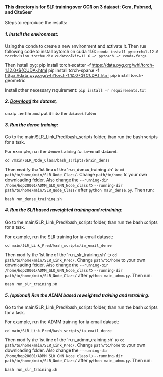 
#### This directory is for SLR training over GCN on 3 dataset: Cora, Pubmed, and CiteSeer

Steps to reproduce the results:

##### 1. Install the environment: 

Using the conda to create a new environment and activate it. 
Then run following code to install pytorch on cuda 11.6: 
`conda install pytorch=1.12.0 torchvision torchaudio cudatoolkit=11.6 -c pytorch -c conda-forge`

Then install pyg:
pip install torch-scatter -f https://data.pyg.org/whl/torch-1.12.0+${CUDA}.html 
pip install torch-sparse -f https://data.pyg.org/whl/torch-1.12.0+${CUDA}.html 
pip install torch-geometric

Install other necessary requirement:
`pip install -r requirements.txt`
<br />

##### 2. <a href="https://drive.google.com/file/d/1jlfQHiz1slZ6mDeXgHABoIGEZffa--Ln/view?usp=sharing" target="_blank">Download</a> the dataset,  
unzip the file and put it into the `dataset` folder

##### 3. Run the dense training:

Go to the main/SLR_Link_Pred/bash_scripts folder, than run the bash scripts for a task. 

For example, run the dense training for ia-email dataset: 

`cd /main/SLR_Node_Class/bash_scripts/brain_dense`

Then modify the 1st line of the 'run_dense_training.sh' to `cd path/to/home/main/SLR_Node_Class/`. Change `path/to/home` to your own downloading folder.
Also change the `--running-dir /home/hop20001/ADMM_SLR_GNN_Node_class` to `--running-dir path/to/home/main/SLR_Node_Class/` after `python main_dense.py`. Then run:

`bash run_dense_training.sh`
<br />


##### 4. Run the SLR based reweighted training and retraining:

Go to the main/SLR_Link_Pred/bash_scripts folder, than run the bash scripts for a task. 

For example, run the SLR training for ia-email dataset: 

`cd main/SLR_Link_Pred/bash_scripts/ia_email_dense`

Then modify the 1st line of the 'run_slr_training.sh' to `cd path/to/home/main/SLR_Link_Pred/`. Change `path/to/home` to your own downloading folder. Also change the `--running-dir /home/hop20001/ADMM_SLR_GNN_Node_class` to `--running-dir path/to/home/main/SLR_Node_Class/` after `python main_admm.py`. Then run:

`bash run_slr_training.sh`


##### 5. (optional) Run the ADMM based reweighted training and retraining:

Go to the main/SLR_Link_Pred/bash_scripts folder, than run the bash scripts for a task. 

For example, run the ADMM training for ia-email dataset: 

`cd main/SLR_Link_Pred/bash_scripts/ia_email_dense`

Then modify the 1st line of the 'run_admm_training.sh' to `cd path/to/home/main/SLR_Link_Pred/`. Change `path/to/home` to your own downloading folder. Also change the `--running-dir /home/hop20001/ADMM_SLR_GNN_Node_class` to `--running-dir path/to/home/main/SLR_Node_Class/` after `python main_admm.py`. Then run:

`bash run_slr_training.sh`

